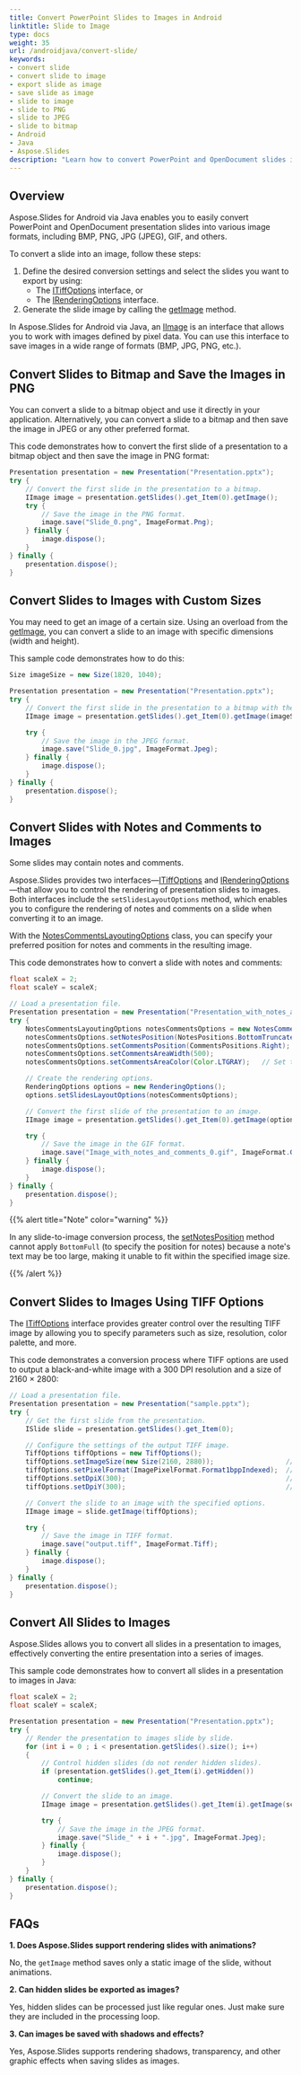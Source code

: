 ```yaml
---
title: Convert PowerPoint Slides to Images in Android
linktitle: Slide to Image
type: docs
weight: 35
url: /androidjava/convert-slide/
keywords: 
- convert slide
- convert slide to image
- export slide as image
- save slide as image
- slide to image
- slide to PNG
- slide to JPEG
- slide to bitmap
- Android
- Java
- Aspose.Slides
description: "Learn how to convert PowerPoint and OpenDocument slides into various formats using Aspose.Slides for Android via Java. Easily export PPTX and ODP slides to BMP, PNG, JPEG, TIFF, and more with high-quality results."
---
```


## **Overview**

Aspose.Slides for Android via Java enables you to easily convert PowerPoint and OpenDocument presentation slides into various image formats, including BMP, PNG, JPG (JPEG), GIF, and others.

To convert a slide into an image, follow these steps:

1. Define the desired conversion settings and select the slides you want to export by using:
    - The [ITiffOptions](https://reference.aspose.com/slides/androidjava/com.aspose.slides/itiffoptions/) interface, or
    - The [IRenderingOptions](https://reference.aspose.com/slides/androidjava/com.aspose.slides/irenderingoptions/) interface.
2. Generate the slide image by calling the [getImage](https://reference.aspose.com/slides/androidjava/com.aspose.slides/islide/#getImage--) method.

In Aspose.Slides for Android via Java, an [IImage](https://reference.aspose.com/slides/androidjava/com.aspose.slides/iimage/) is an interface that allows you to work with images defined by pixel data. You can use this interface to save images in a wide range of formats (BMP, JPG, PNG, etc.).

## **Convert Slides to Bitmap and Save the Images in PNG**

You can convert a slide to a bitmap object and use it directly in your application. Alternatively, you can convert a slide to a bitmap and then save the image in JPEG or any other preferred format.

This code demonstrates how to convert the first slide of a presentation to a bitmap object and then save the image in PNG format:

```java 
Presentation presentation = new Presentation("Presentation.pptx");
try {
    // Convert the first slide in the presentation to a bitmap.
    IImage image = presentation.getSlides().get_Item(0).getImage();
	try {
        // Save the image in the PNG format.
        image.save("Slide_0.png", ImageFormat.Png);
    } finally {
        image.dispose();
    }
} finally {
    presentation.dispose();
}
```

## **Convert Slides to Images with Custom Sizes**

You may need to get an image of a certain size. Using an overload from the [getImage](https://reference.aspose.com/slides/androidjava/com.aspose.slides/islide/#getImage-com.aspose.slides.android.Size-), you can convert a slide to an image with specific dimensions (width and height). 

This sample code demonstrates how to do this:

```java 
Size imageSize = new Size(1820, 1040);

Presentation presentation = new Presentation("Presentation.pptx");
try {
    // Convert the first slide in the presentation to a bitmap with the specified size.
    IImage image = presentation.getSlides().get_Item(0).getImage(imageSize);

    try {
        // Save the image in the JPEG format.
        image.save("Slide_0.jpg", ImageFormat.Jpeg);
    } finally {
        image.dispose();
    }
} finally {
    presentation.dispose();
}
```

## **Convert Slides with Notes and Comments to Images**

Some slides may contain notes and comments.

Aspose.Slides provides two interfaces—[ITiffOptions](https://reference.aspose.com/slides/androidjava/com.aspose.slides/itiffoptions/) and [IRenderingOptions](https://reference.aspose.com/slides/androidjava/com.aspose.slides/irenderingoptions/)—that allow you to control the rendering of presentation slides to images. Both interfaces include the `setSlidesLayoutOptions` method, which enables you to configure the rendering of notes and comments on a slide when converting it to an image.

With the [NotesCommentsLayoutingOptions](https://reference.aspose.com/slides/androidjava/com.aspose.slides/notescommentslayoutingoptions/) class, you can specify your preferred position for notes and comments in the resulting image.

This code demonstrates how to convert a slide with notes and comments:

```java 
float scaleX = 2;
float scaleY = scaleX;

// Load a presentation file.
Presentation presentation = new Presentation("Presentation_with_notes_and_comments.pptx");
try {
    NotesCommentsLayoutingOptions notesCommentsOptions = new NotesCommentsLayoutingOptions();
    notesCommentsOptions.setNotesPosition(NotesPositions.BottomTruncated);  // Set the position of the notes.
    notesCommentsOptions.setCommentsPosition(CommentsPositions.Right);      // Set the position of the comments.
    notesCommentsOptions.setCommentsAreaWidth(500);                         // Set the width of the comments area.
    notesCommentsOptions.setCommentsAreaColor(Color.LTGRAY);   // Set the color for the comments area.

    // Create the rendering options.
    RenderingOptions options = new RenderingOptions();
    options.setSlidesLayoutOptions(notesCommentsOptions);

    // Convert the first slide of the presentation to an image.
    IImage image = presentation.getSlides().get_Item(0).getImage(options, scaleX, scaleY);

    try {
        // Save the image in the GIF format.
        image.save("Image_with_notes_and_comments_0.gif", ImageFormat.Gif);
    } finally {
        image.dispose();
    }
} finally {
    presentation.dispose();
}
```

{{% alert title="Note" color="warning" %}} 

In any slide-to-image conversion process, the [setNotesPosition](https://reference.aspose.com/slides/androidjava/com.aspose.slides/inotescommentslayoutingoptions/#setNotesPosition-int-) method cannot apply `BottomFull` (to specify the position for notes) because a note's text may be too large, making it unable to fit within the specified image size.

{{% /alert %}} 

## **Convert Slides to Images Using TIFF Options**

The [ITiffOptions](https://reference.aspose.com/slides/androidjava/com.aspose.slides/itiffoptions/) interface provides greater control over the resulting TIFF image by allowing you to specify parameters such as size, resolution, color palette, and more.

This code demonstrates a conversion process where TIFF options are used to output a black-and-white image with a 300 DPI resolution and a size of 2160 × 2800:

```java 
// Load a presentation file.
Presentation presentation = new Presentation("sample.pptx");
try {
    // Get the first slide from the presentation.
    ISlide slide = presentation.getSlides().get_Item(0);

    // Configure the settings of the output TIFF image.
    TiffOptions tiffOptions = new TiffOptions();
    tiffOptions.setImageSize(new Size(2160, 2880));                  // Set the image size.
    tiffOptions.setPixelFormat(ImagePixelFormat.Format1bppIndexed);  // Set the pixel format (black and white).
    tiffOptions.setDpiX(300);                                        // Set the horizontal resolution.
    tiffOptions.setDpiY(300);                                        // Set the vertical resolution.

    // Convert the slide to an image with the specified options.
    IImage image = slide.getImage(tiffOptions);

    try {
        // Save the image in TIFF format.
        image.save("output.tiff", ImageFormat.Tiff);
    } finally {
        image.dispose();
    }
} finally {
    presentation.dispose();
}
```

## **Convert All Slides to Images**

Aspose.Slides allows you to convert all slides in a presentation to images, effectively converting the entire presentation into a series of images.

This sample code demonstrates how to convert all slides in a presentation to images in Java:

```java 
float scaleX = 2;
float scaleY = scaleX;

Presentation presentation = new Presentation("Presentation.pptx");
try {
    // Render the presentation to images slide by slide.
    for (int i = 0 ; i < presentation.getSlides().size(); i++)
    {
        // Control hidden slides (do not render hidden slides).
        if (presentation.getSlides().get_Item(i).getHidden())
            continue;

        // Convert the slide to an image.
        IImage image = presentation.getSlides().get_Item(i).getImage(scaleX, scaleY);

        try {
            // Save the image in the JPEG format.
            image.save("Slide_" + i + ".jpg", ImageFormat.Jpeg);
        } finally {
            image.dispose();
        }
    }
} finally {
    presentation.dispose();
}
```

## **FAQs**

**1. Does Aspose.Slides support rendering slides with animations?**

No, the `getImage` method saves only a static image of the slide, without animations.

**2. Can hidden slides be exported as images?**

Yes, hidden slides can be processed just like regular ones. Just make sure they are included in the processing loop.

**3. Can images be saved with shadows and effects?**

Yes, Aspose.Slides supports rendering shadows, transparency, and other graphic effects when saving slides as images.
